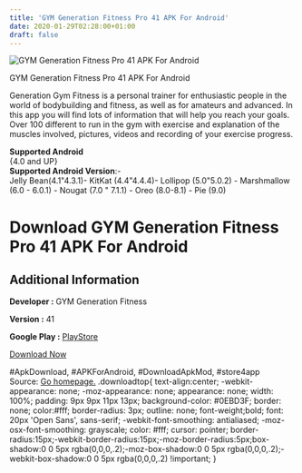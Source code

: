 ```yaml
---
title: 'GYM Generation Fitness Pro 41 APK For Android'
date: 2020-01-29T02:28:00+01:00
draft: false
---
```


![GYM Generation Fitness Pro 41 APK For Android](https://i1.wp.com/apkhome.net/wp-content/uploads/2020/01/GYM-Generation-Fitness-Pro-41.png "GYM Generation Fitness Pro 41 APK For Android")

  

GYM Generation Fitness Pro 41 APK For Android

Generation Gym Fitness is a personal trainer for enthusiastic people in the world of bodybuilding and fitness, as well as for amateurs and advanced. In this app you will find lots of information that will help you reach your goals. Over 100 different to run in the gym with exercise and explanation of the muscles involved, pictures, videos and recording of your exercise progress.

**Supported Android**  
{4.0 and UP}  
**Supported Android Version**:-  
Jelly Bean(4.1"4.3.1)- KitKat (4.4"4.4.4)- Lollipop (5.0"5.0.2) - Marshmallow (6.0 - 6.0.1) - Nougat (7.0 " 7.1.1) - Oreo (8.0-8.1) - Pie (9.0)

Download GYM Generation Fitness Pro 41 APK For Android
======================================================

Additional Information
----------------------

**Developer :** GYM Generation Fitness

**Version :** 41

**Google Play :** [PlayStore](https://play.google.com/store/apps/details?id=depago.MiRutina&hl=en)

  

[Download Now](https://store4app.co/post/gym-generation-fitness-pro-41-apk-for-android_1580236169)

  
#ApkDownload, #APKForAndroid, #DownloadApkMod, #store4app  
Source: [Go homepage.](https://store4app.co/post/gym-generation-fitness-pro-41-apk-for-android_1580236169) .downloadtop{ text-align:center; -webkit-appearance: none; -moz-appearance: none; appearance: none; width: 100%; padding: 9px 9px 11px 13px; background-color: #0EBD3F; border: none; color:#fff; border-radius: 3px; outline: none; font-weight;bold; font: 20px 'Open Sans', sans-serif; -webkit-font-smoothing: antialiased; -moz-osx-font-smoothing: grayscale; color: #fff; cursor: pointer; border-radius:15px;-webkit-border-radius:15px;-moz-border-radius:5px;box-shadow:0 0 5px rgba(0,0,0,.2);-moz-box-shadow:0 0 5px rgba(0,0,0,.2);-webkit-box-shadow:0 0 5px rgba(0,0,0,.2) !important; }